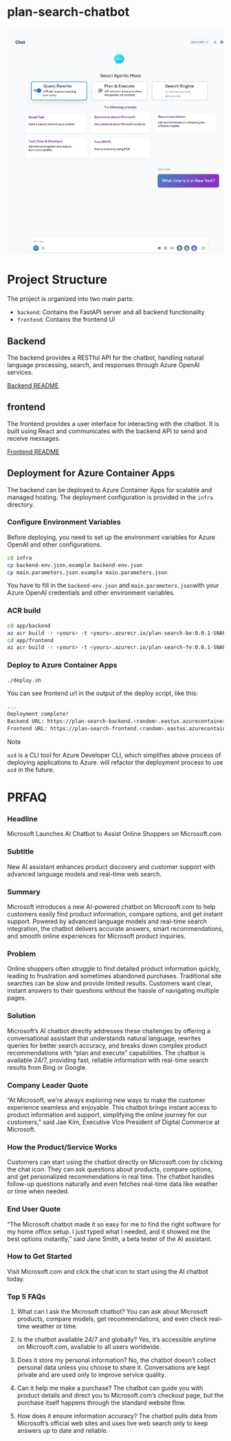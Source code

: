 # plan-search-chatbot
![plan-search-chatbot](images/plan-search-ui-design1.png)

# Project Structure

The project is organized into two main parts:

- `backend`: Contains the FastAPI server and all backend functionality
- `frontend`: Contains the frontend UI

## Backend

The backend provides a RESTful API for the chatbot, handling natural language processing, search, and responses through Azure OpenAI services.

[Backend README](backend/README.md)

## frontend

The frontend provides a user interface for interacting with the chatbot. It is built using React and communicates with the backend API to send and receive messages.

[Frontend README](frontend/README.md)

## Deployment for Azure Container Apps
The backend can be deployed to Azure Container Apps for scalable and managed hosting. The deployment configuration is provided in the `infra` directory.

### Configure Environment Variables
Before deploying, you need to set up the environment variables for Azure OpenAI and other configurations.
```sh
cd infra
cp backend-env.json.example backend-env.json
cp main.parameters.json.example main.parameters.json
```

You have to fill in the `backend-env.json` and `main.parameters.json`with your Azure OpenAI credentials and other environment variables.

### ACR build

```sh
cd app/backend
az acr build -r <yours> -t <yours>.azurecr.io/plan-search-be:0.0.1-SNAPSHOT .
cd app/frontend
az acr build -r <yours> -t <yours>.azurecr.io/plan-search-fe:0.0.1-SNAPSHOT .
```

### Deploy to Azure Container Apps
```sh
./deploy.sh
```

You can see frontend url in the output of the deploy script, like this:

```sh
...
Deployment complete!
Backend URL: https://plan-search-backend.<random>.eastus.azurecontainerapps.io
Frontend URL: https://plan-search-frontend.<random>.eastus.azurecontainerapps.io
```

>[!NOTE]
> `azd` is a CLI tool for Azure Developer CLI, which simplifies above process of deploying applications to Azure. will refactor the deployment process to use `azd` in the future.
# PRFAQ

### Headline
Microsoft Launches AI Chatbot to Assist Online Shoppers on Microsoft.com

### Subtitle
New AI assistant enhances product discovery and customer support with advanced language models and real-time web search.

### Summary
Microsoft introduces a new AI-powered chatbot on Microsoft.com to help customers easily find product information, compare options, and get instant support. Powered by advanced language models and real-time search integration, the chatbot delivers accurate answers, smart recommendations, and smooth online experiences for Microsoft product inquiries.

### Problem 
Online shoppers often struggle to find detailed product information quickly, leading to frustration and sometimes abandoned purchases. Traditional site searches can be slow and provide limited results. Customers want clear, instant answers to their questions without the hassle of navigating multiple pages.

### Solution 
Microsoft’s AI chatbot directly addresses these challenges by offering a conversational assistant that understands natural language, rewrites queries for better search accuracy, and breaks down complex product recommendations with “plan and execute” capabilities. The chatbot is available 24/7, providing fast, reliable information with real-time search results from Bing or Google.

### Company Leader Quote
“At Microsoft, we’re always exploring new ways to make the customer experience seamless and enjoyable. This chatbot brings instant access to product information and support, simplifying the online journey for our customers,” said Jae Kim, Executive Vice President of Digital Commerce at Microsoft.

### How the Product/Service Works
Customers can start using the chatbot directly on Microsoft.com by clicking the chat icon. They can ask questions about products, compare options, and get personalized recommendations in real time. The chatbot handles follow-up questions naturally and even fetches real-time data like weather or time when needed.

### End User Quote
“The Microsoft chatbot made it so easy for me to find the right software for my home office setup. I just typed what I needed, and it showed me the best options instantly,” said Jane Smith, a beta tester of the AI assistant.

### How to Get Started
Visit Microsoft.com and click the chat icon to start using the AI chatbot today.

### Top 5 FAQs
1. What can I ask the Microsoft chatbot?
You can ask about Microsoft products, compare models, get recommendations, and even check real-time weather or time.

2. Is the chatbot available 24/7 and globally?
Yes, it’s accessible anytime on Microsoft.com, available to all users worldwide.

3. Does it store my personal information?
No, the chatbot doesn’t collect personal data unless you choose to share it. Conversations are kept private and are used only to improve service quality.

4. Can it help me make a purchase?
The chatbot can guide you with product details and direct you to Microsoft.com’s checkout page, but the purchase itself happens through the standard website flow.

5. How does it ensure information accuracy?
The chatbot pulls data from Microsoft’s official web sites and uses live web search only to keep answers up to date and reliable.
